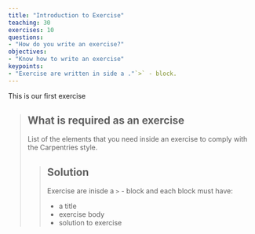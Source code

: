 ```yaml
---
title: "Introduction to Exercise"
teaching: 30
exercises: 10
questions:
- "How do you write an exercise?"
objectives:
- "Know how to write an exercise"
keypoints:
- "Exercise are written in side a ."`>` - block.
---
```


This is our first exercise

> ## What is required as an exercise
>
> List of the elements that you need inside an exercise
> to comply with the Carpentries style.
>
> > ## Solution
> > Exercise  are inisde a `>` - block and each block must have:
> >
> > - a title
> > - exercise body
> > - solution to exercise
